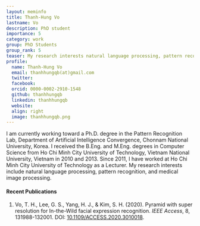 ```yaml
---
layout: meminfo
title: Thanh-Hung Vo
lastname: Vo
description: PhD student
importance: 5
category: work
group: PhD Students
group_rank: 5
teaser: My research interests natural language processing, pattern recognition, and medical image processing. I am currently working on lung cancer prognosis and emotion recognition from EEG signals.
profile:
  name: Thanh-Hung Vo
  email: thanhhungqb(at)gmail.com
  twitter:
  facebook:
  orcid: 0000-0002-2910-1548
  github: thanhhungqb
  linkedin: thanhhungqb
  website:
  align: right
  image: thanhhungqb.png
---
```



I am currently working toward a Ph.D. degree in the Pattern Recognition Lab, Department of Artificial Intelligence Convergence, Chonnam National University, Korea. I received the B.Eng. and M.Eng. degrees in Computer Science from Ho Chi Minh City University of Technology, Vietnam National University, Vietnam in 2010 and 2013. Since 2011, I have worked at Ho Chi Minh City University of Technology as a Lecturer. My research interests include natural language processing, pattern recognition, and medical image processing.

#### Recent Publications

1. Vo, T. H., Lee, G. S., Yang, H. J., & Kim, S. H. (2020). Pyramid with super resolution for In-the-Wild facial expression recognition. _IEEE Access_, 8, 131988-132001. DOI: [10.1109/ACCESS.2020.3010018](https://doi.org/10.1109/ACCESS.2020.3010018).



